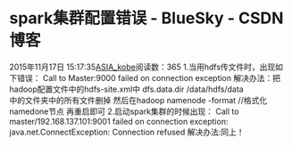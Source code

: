 # spark集群配置错误 - BlueSky - CSDN博客
2015年11月17日 15:17:35[ASIA_kobe](https://me.csdn.net/ASIA_kobe)阅读数：365
1.当用hdfs传文件时，出现如下错误： 
Call to Master:9000 failed on connection exception 
解决办法：把hadoop配置文件中的hdfs-site.xml中 
                dfs.data.dir 
                /data/hdfs/data  
中的文件夹中的所有文件删掉 
然后在hadoop namenode -format //格式化namedone节点 
再重启即可 
2.启动spark集群的时候出现： 
Call to master/192.168.137.101:9001 failed on connection exception: java.net.ConnectException: Connection refused 
解决办法:同上！
